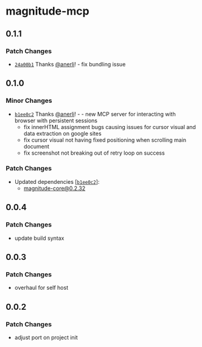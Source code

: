 # magnitude-mcp

## 0.1.1

### Patch Changes

- [`24a00b1`](https://github.com/sagekit/magnitude/commit/24a00b1884e18b4ec88f3c591efab732352ab0a1) Thanks [@anerli](https://github.com/anerli)! - fix bundling issue

## 0.1.0

### Minor Changes

- [`b1ee0c2`](https://github.com/sagekit/magnitude/commit/b1ee0c225ee33ac22f96a8c1828d6101921e57fc) Thanks [@anerli](https://github.com/anerli)! - - new MCP server for interacting with browser with persistent sessions
  - fix innerHTML assignment bugs causing issues for cursor visual and data extraction on google sites
  - fix cursor visual not having fixed positioning when scrolling main document
  - fix screenshot not breaking out of retry loop on success

### Patch Changes

- Updated dependencies [[`b1ee0c2`](https://github.com/sagekit/magnitude/commit/b1ee0c225ee33ac22f96a8c1828d6101921e57fc)]:
  - magnitude-core@0.2.32

## 0.0.4

### Patch Changes

- update build syntax

## 0.0.3

### Patch Changes

- overhaul for self host

## 0.0.2

### Patch Changes

- adjust port on project init
